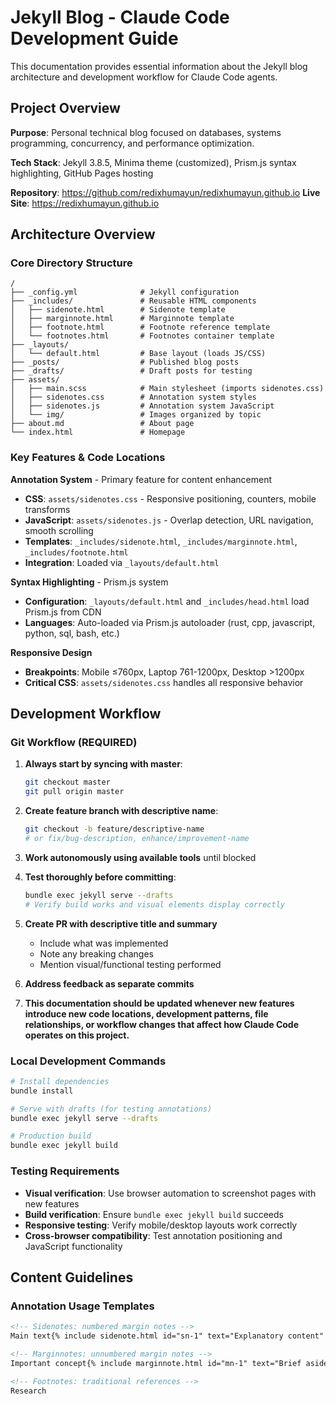 # Jekyll Blog - Claude Code Development Guide

This documentation provides essential information about the Jekyll blog architecture and development workflow for Claude Code agents.

## Project Overview

**Purpose**: Personal technical blog focused on databases, systems programming, concurrency, and performance optimization.

**Tech Stack**: Jekyll 3.8.5, Minima theme (customized), Prism.js syntax highlighting, GitHub Pages hosting

**Repository**: https://github.com/redixhumayun/redixhumayun.github.io
**Live Site**: https://redixhumayun.github.io

## Architecture Overview

### Core Directory Structure
```
/
├── _config.yml              # Jekyll configuration
├── _includes/               # Reusable HTML components
│   ├── sidenote.html        # Sidenote template  
│   ├── marginnote.html      # Marginnote template
│   ├── footnote.html        # Footnote reference template
│   └── footnotes.html       # Footnotes container template
├── _layouts/
│   └── default.html         # Base layout (loads JS/CSS)
├── _posts/                  # Published blog posts
├── _drafts/                 # Draft posts for testing
├── assets/
│   ├── main.scss            # Main stylesheet (imports sidenotes.css)
│   ├── sidenotes.css        # Annotation system styles
│   ├── sidenotes.js         # Annotation system JavaScript
│   └── img/                 # Images organized by topic
├── about.md                 # About page
└── index.html               # Homepage
```

### Key Features & Code Locations

**Annotation System** - Primary feature for content enhancement
- **CSS**: `assets/sidenotes.css` - Responsive positioning, counters, mobile transforms
- **JavaScript**: `assets/sidenotes.js` - Overlap detection, URL navigation, smooth scrolling
- **Templates**: `_includes/sidenote.html`, `_includes/marginnote.html`, `_includes/footnote.html`
- **Integration**: Loaded via `_layouts/default.html`

**Syntax Highlighting** - Prism.js system
- **Configuration**: `_layouts/default.html` and `_includes/head.html` load Prism.js from CDN
- **Languages**: Auto-loaded via Prism.js autoloader (rust, cpp, javascript, python, sql, bash, etc.)

**Responsive Design** 
- **Breakpoints**: Mobile ≤760px, Laptop 761-1200px, Desktop >1200px
- **Critical CSS**: `assets/sidenotes.css` handles all responsive behavior

## Development Workflow

### Git Workflow (REQUIRED)
1. **Always start by syncing with master**:
   ```bash
   git checkout master
   git pull origin master
   ```

2. **Create feature branch with descriptive name**:
   ```bash
   git checkout -b feature/descriptive-name
   # or fix/bug-description, enhance/improvement-name
   ```

3. **Work autonomously using available tools** until blocked

4. **Test thoroughly before committing**:
   ```bash
   bundle exec jekyll serve --drafts
   # Verify build works and visual elements display correctly
   ```

5. **Create PR with descriptive title and summary**
   - Include what was implemented
   - Note any breaking changes
   - Mention visual/functional testing performed

6. **Address feedback as separate commits**

7. **This documentation should be updated whenever new features introduce new code locations, development patterns, file relationships, or workflow changes that affect how Claude Code operates on this project.**

### Local Development Commands
```bash
# Install dependencies
bundle install

# Serve with drafts (for testing annotations)
bundle exec jekyll serve --drafts

# Production build
bundle exec jekyll build
```

### Testing Requirements
- **Visual verification**: Use browser automation to screenshot pages with new features
- **Build verification**: Ensure `bundle exec jekyll build` succeeds
- **Responsive testing**: Verify mobile/desktop layouts work correctly
- **Cross-browser compatibility**: Test annotation positioning and JavaScript functionality

## Content Guidelines

### Annotation Usage Templates
```markdown
<!-- Sidenotes: numbered margin notes -->
Main text{% include sidenote.html id="sn-1" text="Explanatory content" %} continues.

<!-- Marginnotes: unnumbered margin notes -->  
Important concept{% include marginnote.html id="mn-1" text="Brief aside" %} here.

<!-- Footnotes: traditional references -->
Research